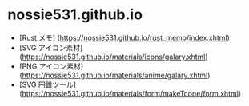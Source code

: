 # nossie531.github.io

- [Rust メモ] (https://nossie531.github.io/rust_memo/index.xhtml)
- [SVG アイコン素材] (https://nossie531.github.io/materials/icons/galary.xhtml)
- [PNG アイコン素材] (https://nossie531.github.io/materials/anime/galary.xhtml)
- [SVG 円錐ツール] (https://nossie531.github.io/materials/form/makeTcone/form.xhtml)

